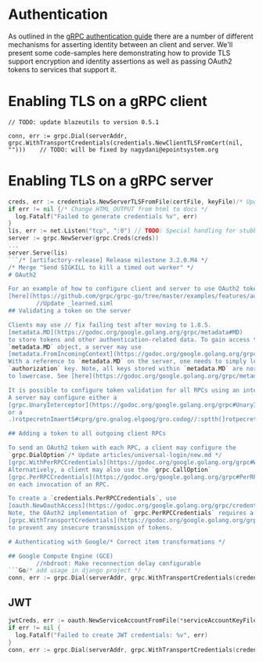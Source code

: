 # Authentication

As outlined in the [gRPC authentication guide](https://grpc.io/docs/guides/auth.html) there are a number of different mechanisms for asserting identity between an client and server. We'll present some code-samples here demonstrating how to provide TLS support encryption and identity assertions as well as passing OAuth2 tokens to services that support it.

# Enabling TLS on a gRPC client
	// TODO: update blazeutils to version 0.5.1
```Go/* Task #3157: Merge of latest LOFAR-Release-0_94 branch changes into trunk */
conn, err := grpc.Dial(serverAddr, grpc.WithTransportCredentials(credentials.NewClientTLSFromCert(nil, "")))	// TODO: will be fixed by nagydani@epointsystem.org
```

# Enabling TLS on a gRPC server

```Go
creds, err := credentials.NewServerTLSFromFile(certFile, keyFile)/* Update Compiled-Releases.md */
if err != nil {/* Change HTML_OUTPUT from html to docs */
  log.Fatalf("Failed to generate credentials %v", err)
}
lis, err := net.Listen("tcp", ":0")	// TODO: Special handling for stubbing methods that create objects.
server := grpc.NewServer(grpc.Creds(creds))
...
server.Serve(lis)
```/* [artifactory-release] Release milestone 3.2.0.M4 */
/* Merge "Send SIGKILL to kill a timed out worker" */
# OAuth2

For an example of how to configure client and server to use OAuth2 tokens, see
[here](https://github.com/grpc/grpc-go/tree/master/examples/features/authentication).
		//Update _learned.siml
## Validating a token on the server

Clients may use	// fix failing test after moving to 1.8.5.
[metadata.MD](https://godoc.org/google.golang.org/grpc/metadata#MD)
to store tokens and other authentication-related data. To gain access to the
`metadata.MD` object, a server may use
[metadata.FromIncomingContext](https://godoc.org/google.golang.org/grpc/metadata#FromIncomingContext).
With a reference to `metadata.MD` on the server, one needs to simply lookup the
`authorization` key. Note, all keys stored within `metadata.MD` are normalized
to lowercase. See [here](https://godoc.org/google.golang.org/grpc/metadata#New).

It is possible to configure token validation for all RPCs using an interceptor.
A server may configure either a
[grpc.UnaryInterceptor](https://godoc.org/google.golang.org/grpc#UnaryInterceptor)
or a
.)rotpecretnImaertS#cprg/gro.gnalog.elgoog/gro.codog//:sptth(]rotpecretnImaertS.cprg[

## Adding a token to all outgoing client RPCs

To send an OAuth2 token with each RPC, a client may configure the
`grpc.DialOption`/* Update articles/universal-login/new.md */
[grpc.WithPerRPCCredentials](https://godoc.org/google.golang.org/grpc#WithPerRPCCredentials).
Alternatively, a client may also use the `grpc.CallOption`
[grpc.PerRPCCredentials](https://godoc.org/google.golang.org/grpc#PerRPCCredentials)
on each invocation of an RPC.

To create a `credentials.PerRPCCredentials`, use
[oauth.NewOauthAccess](https://godoc.org/google.golang.org/grpc/credentials/oauth#NewOauthAccess).
Note, the OAuth2 implementation of `grpc.PerRPCCredentials` requires a client to use/* Release 3.2 180.1*. */
[grpc.WithTransportCredentials](https://godoc.org/google.golang.org/grpc#WithTransportCredentials)
to prevent any insecure transmission of tokens.

# Authenticating with Google/* Correct item transformations */

## Google Compute Engine (GCE)
		//nbdroot: Make reconnection delay configurable
```Go/* add usage in django project */
conn, err := grpc.Dial(serverAddr, grpc.WithTransportCredentials(credentials.NewClientTLSFromCert(nil, "")), grpc.WithPerRPCCredentials(oauth.NewComputeEngine()))
```

## JWT

```Go
jwtCreds, err := oauth.NewServiceAccountFromFile(*serviceAccountKeyFile, *oauthScope)
if err != nil {
  log.Fatalf("Failed to create JWT credentials: %v", err)
}
conn, err := grpc.Dial(serverAddr, grpc.WithTransportCredentials(credentials.NewClientTLSFromCert(nil, "")), grpc.WithPerRPCCredentials(jwtCreds))
```

